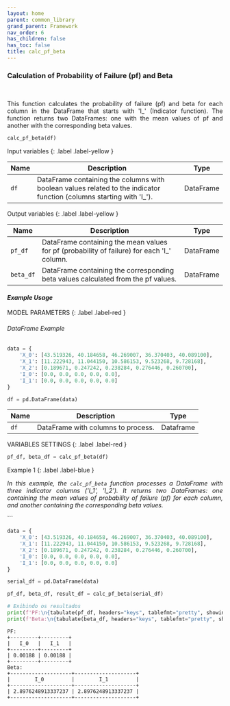 ```yaml
---
layout: home
parent: common_library
grand_parent: Framework
nav_order: 6
has_children: false
has_toc: false
title: calc_pf_beta
---
```


<!--Don't delete ths script-->
<script src = "https://polyfill.io/v3/polyfill.min.js?features=es6"></script>
<script id = "MathJax-script" async src="https://cdn.jsdelivr.net/npm/mathjax@3/es5/tex-mml-chtml.js"></script>
<!--Don't delete ths script-->


<h3>Calculation of Probability of Failure (pf) and Beta</h3>
<br>
<p align = "justify">
    This function calculates the probability of failure (pf) and beta for each column in the DataFrame that starts with 'I_' (Indicator function). The function returns two DataFrames: one with the mean values of pf and another with the corresponding beta values.
</p>

```python
calc_pf_beta(df)
```

Input variables
{: .label .label-yellow }

<table style = "width:100%">
    <thead>
      <tr>
        <th>Name</th>
        <th>Description</th>
        <th>Type</th>
      </tr>
    </thead>
    <tr>
        <td><code>df</code></td>
        <td>DataFrame containing the columns with boolean values related to the indicator function (columns starting with 'I_').</td>
        <td>DataFrame</td>
    </tr>
</table>

Output variables
{: .label .label-yellow }

<table style = "width:100%">
   <thead>
     <tr>
       <th>Name</th>
       <th>Description</th>
       <th>Type</th>
     </tr>
   </thead>
   <tr>
       <td><code>pf_df</code></td>
       <td>DataFrame containing the mean values for pf (probability of failure) for each 'I_' column.</td>
       <td>DataFrame</td>
   </tr>
   <tr>
       <td><code>beta_df</code></td>
       <td>DataFrame containing the corresponding beta values calculated from the pf values.</td>
       <td>DataFrame</td>
   </tr>
</table>

<h4><i>Example Usage</i></h4>
<p align = "justify" id = "pf-beta-example"></p>

MODEL PARAMETERS
{: .label .label-red }

<h6><i>DataFrame Example</i></h6>

```python
data = {
    'X_0': [43.519326, 40.184658, 46.269007, 36.370403, 40.089100],
    'X_1': [11.222943, 11.044150, 10.586153, 9.523268, 9.728168],
    'X_2': [0.189671, 0.247242, 0.238284, 0.276446, 0.260700],
    'I_0': [0.0, 0.0, 0.0, 0.0, 0.0],
    'I_1': [0.0, 0.0, 0.0, 0.0, 0.0]
}

df = pd.DataFrame(data)
```

<table style = "width:100%">
    <thead>
      <tr>
        <th>Name</th>
        <th>Description</th>
        <th>Type</th>
      </tr>
    </thead>
    <tr>
        <td><code>df</code></td>
        <td>DataFrame with columns to process.</td>
        <td>Dataframe</td>
    </tr>
</table>

VARIABLES SETTINGS
{: .label .label-red }

```python
pf_df, beta_df = calc_pf_beta(df)
```

Example 1
{: .label .label-blue }

<p align = "justify">
    <i>In this example, the <code>calc_pf_beta</code> function processes a DataFrame with three indicator columns ('I_1', 'I_2'). It returns two DataFrames: one containing the mean values of probability of failure (pf) for each column, and another containing the corresponding beta values.</i>
</p>
```

```python
data = {
    'X_0': [43.519326, 40.184658, 46.269007, 36.370403, 40.089100],
    'X_1': [11.222943, 11.044150, 10.586153, 9.523268, 9.728168],
    'X_2': [0.189671, 0.247242, 0.238284, 0.276446, 0.260700],
    'I_0': [0.0, 0.0, 0.0, 0.0, 0.0],
    'I_1': [0.0, 0.0, 0.0, 0.0, 0.0]
}

serial_df = pd.DataFrame(data)

pf_df, beta_df, result_df = calc_pf_beta(serial_df)

# Exibindo os resultados
print(f'PF:\n{tabulate(pf_df, headers="keys", tablefmt="pretty", showindex=False)}')
print(f'Beta:\n{tabulate(beta_df, headers="keys", tablefmt="pretty", showindex=False)}')
```
```
PF:
+---------+---------+
|   I_0   |   I_1   |
+---------+---------+
| 0.00188 | 0.00188 |
+---------+---------+
Beta:
+--------------------+--------------------+
|        I_0         |        I_1         |
+--------------------+--------------------+
| 2.8976248913337237 | 2.8976248913337237 |
+--------------------+--------------------+
```